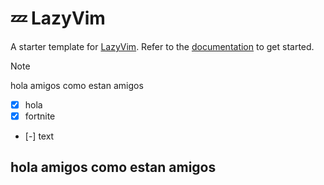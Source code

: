 # 💤 LazyVim

A starter template for [LazyVim](https://github.com/LazyVim/LazyVim).
Refer to the [documentation](https://lazyvim.github.io/installation) to get started.

> [!NOTE]
> hola amigos como estan amigos

- [x] hola
- [x] fortnite
- [-] text

## hola amigos como estan amigos
